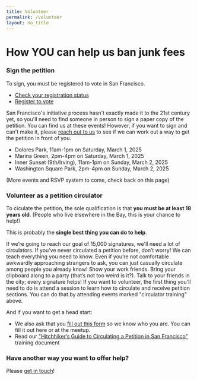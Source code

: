 ```yaml
---
title: Volunteer
permalink: /volunteer
layout: no_title
---
```


# How YOU can help us ban junk fees 

### Sign the petition

To sign, you must be registered to vote in San Francisco.

* [Check your registration status](https://voterstatus.sos.ca.gov/)
* [Register to vote](https://registertovote.ca.gov/)

San Francisco's initiative process hasn't exactly made it to the 21st century yet, so you'll need to find someone in person to sign a paper copy of the petition.
You can find us at these events! However, if you want to sign and can't make it, please [reach out to us](/contact) to see if we can work out a way to get the petition in front of you.

* Dolores Park, 11am-1pm on Saturday, March 1, 2025
* Marina Green, 2pm-4pm on Saturday, March 1, 2025
* Inner Sunset (9th/Irving), 11am-1pm on Sunday, March 2, 2025
* Washington Square Park, 2pm-4pm on Sunday, March 2, 2025

(More events and RSVP system to come, check back on this page)

### Volunteer as a petition circulator

To ciculate the petition, the sole qualification is that **you must be at least 18 years old**. (People who live elsewhere in the Bay, this is your chance to help!)

This is probably the **single best thing you can do to help**.

If we’re going to reach our goal of 15,000 signatures, we'll need a lot of circulators.
If you’ve never circulated a petition before, don’t worry! We can teach everything you need to know.
Even if you’re not comfortable awkwardly approaching strangers to ask, you can just casually circulate among people you already know! Show your work friends. Bring your clipboard along to a party (that’s not too weird is it?). Talk to your friends in the city; every signature helps!
If you want to volunteer, the first thing you'll need to do is attend a session to learn how to circulate and receive petition sections. You can do that by attending
events marked "circulator training" above.

And if you want to get a head start:
* We also ask that you [fill out this form](https://docs.google.com/forms/d/e/1FAIpQLSfYfI1zvqL-lbQXN1btLw2u3j0MgCI4UGLqZEvSH-iiRin6xg/viewform?usp=header) so we know who you are. You can fill it out here or at the meetup.
* Read our ["Hitchhiker’s Guide to Circulating a Petition in San Francisco"](https://docs.google.com/document/d/1YkOkqOgwv39OfEZygB8f8RJuACUxyqk9E85v2wvC7oY) training document

### Have another way you want to offer help?

Please [get in touch](/contact)!